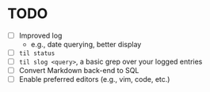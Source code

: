# TODO

- [ ] Improved log
  - e.g., date querying, better display
- [ ] `til status`
- [ ] `til slog <query>`, a basic grep over your logged entries
- [ ] Convert Markdown back-end to SQL
- [ ] Enable preferred editors (e.g., vim, code, etc.)
